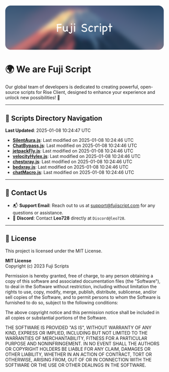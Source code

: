 ![Banner](.github/b.webp)

# 🌍 **We are Fuji Script**

Our global team of developers is dedicated to creating powerful, open-source scripts for Rise Client, designed to enhance your experience and unlock new possibilities! 🌟

---
<!-- SCRIPTS_NAVIGATION_START -->
## 📂 **Scripts Directory Navigation**

**Last Updated**: 2025-01-08 10:24:47 UTC

- **[SilentAura.js](scripts/SilentAura.js)**: Last modified on 2025-01-08 10:24:46 UTC
- **[ChatBypass.js](scripts/ChatBypass.js)**: Last modified on 2025-01-08 10:24:46 UTC
- **[jetpackFly.js](scripts/jetpackFly.js)**: Last modified on 2025-01-08 10:24:46 UTC
- **[velocityHylex.js](scripts/velocityHylex.js)**: Last modified on 2025-01-08 10:24:46 UTC
- **[chestxray.js](scripts/chestxray.js)**: Last modified on 2025-01-08 10:24:46 UTC
- **[bedxray.js](scripts/bedxray.js)**: Last modified on 2025-01-08 10:24:46 UTC
- **[chatMacro.js](scripts/chatMacro.js)**: Last modified on 2025-01-08 10:24:46 UTC

<!-- SCRIPTS_NAVIGATION_END -->

---

## 💬 **Contact Us**  
- 📬 **Support Email**: Reach out to us at [support@fujiscript.com](mailto:support@fujiscript.com) for any questions or assistance.  
- 💬 **Discord**: Contact **Leo728** directly at `Discord@leo728`.

---

## 📜 **License**

This project is licensed under the MIT License.  

**MIT License**  
Copyright (c) 2023 Fuji Scripts  

Permission is hereby granted, free of charge, to any person obtaining a copy of this software and associated documentation files (the "Software"), to deal in the Software without restriction, including without limitation the rights to use, copy, modify, merge, publish, distribute, sublicense, and/or sell copies of the Software, and to permit persons to whom the Software is furnished to do so, subject to the following conditions:  

The above copyright notice and this permission notice shall be included in all copies or substantial portions of the Software.  

THE SOFTWARE IS PROVIDED "AS IS", WITHOUT WARRANTY OF ANY KIND, EXPRESS OR IMPLIED, INCLUDING BUT NOT LIMITED TO THE WARRANTIES OF MERCHANTABILITY, FITNESS FOR A PARTICULAR PURPOSE AND NONINFRINGEMENT. IN NO EVENT SHALL THE AUTHORS OR COPYRIGHT HOLDERS BE LIABLE FOR ANY CLAIM, DAMAGES OR OTHER LIABILITY, WHETHER IN AN ACTION OF CONTRACT, TORT OR OTHERWISE, ARISING FROM, OUT OF OR IN CONNECTION WITH THE SOFTWARE OR THE USE OR OTHER DEALINGS IN THE SOFTWARE.  
